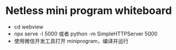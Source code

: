 # Netless mini program whiteboard

- cd webview
- npx serve -l 5000 或者 python -m SimpleHTTPServer 5000
- 使用微信开发工具打开 miniprogram，编译并运行

